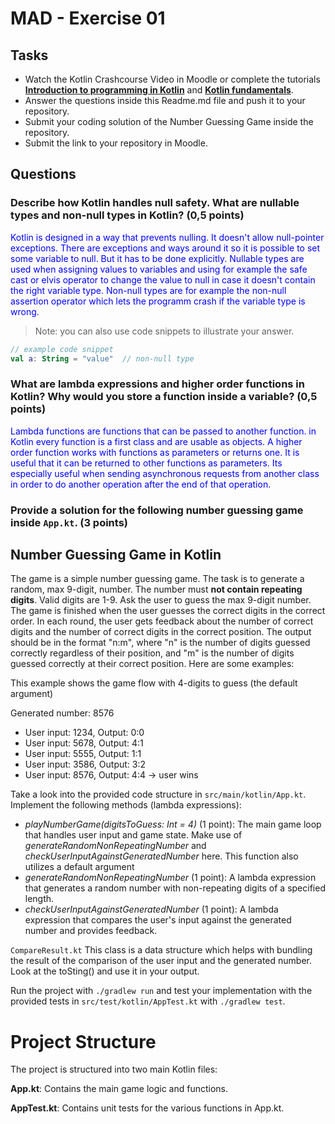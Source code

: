 # MAD - Exercise 01
## Tasks
* Watch the Kotlin Crashcourse Video in Moodle or complete the tutorials **[Introduction to programming in Kotlin](https://developer.android.com/courses/pathways/android-basics-compose-unit-1-pathway-1)** and **[Kotlin fundamentals](https://developer.android.com/courses/pathways/android-basics-compose-unit-2-pathway-1
)**.
* Answer the questions inside this Readme.md file and push it to your repository.
* Submit your coding solution of the Number Guessing Game inside the repository.
* Submit the link to your repository in Moodle.

## Questions
### Describe how Kotlin handles null safety. What are nullable types and non-null types in Kotlin? (0,5 points)

<span style="color:blue">Kotlin is designed in a way that prevents nulling. It doesn't allow null-pointer exceptions. There are exceptions and ways around it so it is possible to set some variable to null. But it has to be done explicitly. Nullable types are used when assigning values to variables and using for example the safe cast or elvis operator to change the value to null in case it doesn't contain the right variable type. Non-null types are for example the non-null assertion operator which lets the programm crash if the variable type is wrong.</span>
> Note: you can also use code snippets to illustrate your answer. 

```kotlin 
// example code snippet
val a: String = "value"  // non-null type
```

### What are lambda expressions and higher order functions in Kotlin? Why would you store a function inside a variable? (0,5 points)

<span style="color:blue">Lambda functions are functions that can be passed to another function. in Kotlin every function is a first class and are usable as objects. A higher order function works with functions as parameters or returns one. It is useful that it can be returned to other functions as parameters. Its especially useful when sending asynchronous requests from another class in order to do another operation after the end of that operation. </span>

### Provide a solution for the following number guessing game inside `App.kt`. (3 points)

## Number Guessing Game in Kotlin
The game is a simple number guessing game. The task is to generate a random, max 9-digit, number. The number must **not contain repeating digits**. Valid digits are 1-9.
Ask the user to guess the max 9-digit number. The game is finished when the user guesses the correct digits in the correct order.
In each round, the user gets feedback about the number of correct digits and the number of correct digits in the correct position.
The output should be in the format "n:m", where "n" is the number of digits guessed correctly regardless of their position, 
and "m" is the number of digits guessed correctly at their correct position. Here are some examples:

This example shows the game flow with 4-digits to guess (the default argument)

Generated number: 8576
-	User input: 1234, Output: 0:0
-	User input: 5678, Output: 4:1
-	User input: 5555, Output: 1:1
-	User input: 3586, Output: 3:2
-	User input: 8576, Output: 4:4 -> user wins

Take a look into the provided code structure in `src/main/kotlin/App.kt`. Implement the following methods (lambda expressions):
- _playNumberGame(digitsToGuess: Int = 4)_ (1 point): The main game loop that handles user input and game state. Make use of _generateRandomNonRepeatingNumber_ and _checkUserInputAgainstGeneratedNumber_ here. This function also utilizes a default argument 
- _generateRandomNonRepeatingNumber_ (1 point): A lambda expression that generates a random number with non-repeating digits of a specified length.
- _checkUserInputAgainstGeneratedNumber_ (1 point): A lambda expression that compares the user's input against the generated number and provides feedback.

``CompareResult.kt`` This class is a data structure which helps with bundling the result of the comparison of the user input and the generated number. Look at the toSting() and use it in your output.

Run the project with `./gradlew run` and test your implementation with the provided tests in `src/test/kotlin/AppTest.kt` with `./gradlew test`.

# Project Structure
The project is structured into two main Kotlin files:

**App.kt**: Contains the main game logic and functions.

**AppTest.kt**: Contains unit tests for the various functions in App.kt.

